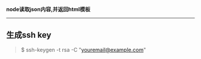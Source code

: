 **node读取json内容,并返回html模板**
****
生成ssh key
----------
> $ ssh-keygen -t rsa -C "youremail@example.com"
